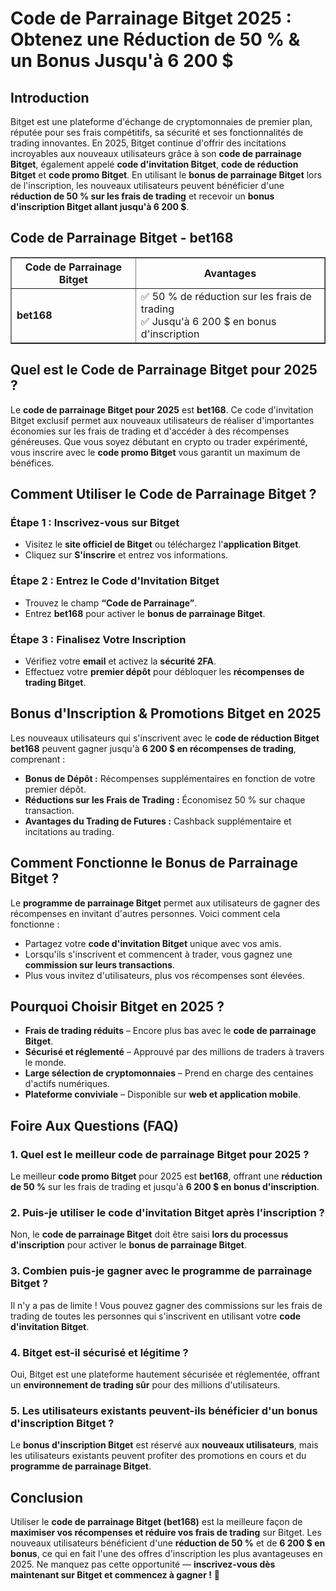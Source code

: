 <h1>Code de Parrainage Bitget 2025 : Obtenez une Réduction de 50 % & un Bonus Jusqu'à 6 200 $</h1>

<h2>Introduction</h2>
<p>Bitget est une plateforme d'échange de cryptomonnaies de premier plan, réputée pour ses frais compétitifs, sa sécurité et ses fonctionnalités de trading innovantes. En 2025, Bitget continue d'offrir des incitations incroyables aux nouveaux utilisateurs grâce à son <strong>code de parrainage Bitget</strong>, également appelé <strong>code d'invitation Bitget</strong>, <strong>code de réduction Bitget</strong> et <strong>code promo Bitget</strong>. En utilisant le <strong>bonus de parrainage Bitget</strong> lors de l'inscription, les nouveaux utilisateurs peuvent bénéficier d'une <strong>réduction de 50 % sur les frais de trading</strong> et recevoir un <strong>bonus d'inscription Bitget allant jusqu'à 6 200 $</strong>.</p>

<h2>Code de Parrainage Bitget - bet168</h2>
<table border="1">
    <tr>
        <th>Code de Parrainage Bitget</th>
        <th>Avantages</th>
    </tr>
    <tr>
        <td><strong>bet168</strong></td>
        <td>
            ✅ 50 % de réduction sur les frais de trading <br>
            ✅ Jusqu'à 6 200 $ en bonus d'inscription
        </td>
    </tr>
</table>

<h2>Quel est le Code de Parrainage Bitget pour 2025 ?</h2>
<p>Le <strong>code de parrainage Bitget pour 2025</strong> est <strong>bet168</strong>. Ce code d'invitation Bitget exclusif permet aux nouveaux utilisateurs de réaliser d'importantes économies sur les frais de trading et d'accéder à des récompenses généreuses. Que vous soyez débutant en crypto ou trader expérimenté, vous inscrire avec le <strong>code promo Bitget</strong> vous garantit un maximum de bénéfices.</p>

<h2>Comment Utiliser le Code de Parrainage Bitget ?</h2>
<h3>Étape 1 : Inscrivez-vous sur Bitget</h3>
<ul>
    <li>Visitez le <strong>site officiel de Bitget</strong> ou téléchargez l'<strong>application Bitget</strong>.</li>
    <li>Cliquez sur <strong>S'inscrire</strong> et entrez vos informations.</li>
</ul>

<h3>Étape 2 : Entrez le Code d'Invitation Bitget</h3>
<ul>
    <li>Trouvez le champ <strong>“Code de Parrainage”</strong>.</li>
    <li>Entrez <strong>bet168</strong> pour activer le <strong>bonus de parrainage Bitget</strong>.</li>
</ul>

<h3>Étape 3 : Finalisez Votre Inscription</h3>
<ul>
    <li>Vérifiez votre <strong>email</strong> et activez la <strong>sécurité 2FA</strong>.</li>
    <li>Effectuez votre <strong>premier dépôt</strong> pour débloquer les <strong>récompenses de trading Bitget</strong>.</li>
</ul>

<h2>Bonus d'Inscription & Promotions Bitget en 2025</h2>
<p>Les nouveaux utilisateurs qui s'inscrivent avec le <strong>code de réduction Bitget</strong> <strong>bet168</strong> peuvent gagner jusqu'à <strong>6 200 $ en récompenses de trading</strong>, comprenant :</p>
<ul>
    <li><strong>Bonus de Dépôt :</strong> Récompenses supplémentaires en fonction de votre premier dépôt.</li>
    <li><strong>Réductions sur les Frais de Trading :</strong> Économisez 50 % sur chaque transaction.</li>
    <li><strong>Avantages du Trading de Futures :</strong> Cashback supplémentaire et incitations au trading.</li>
</ul>

<h2>Comment Fonctionne le Bonus de Parrainage Bitget ?</h2>
<p>Le <strong>programme de parrainage Bitget</strong> permet aux utilisateurs de gagner des récompenses en invitant d'autres personnes. Voici comment cela fonctionne :</p>
<ul>
    <li>Partagez votre <strong>code d'invitation Bitget</strong> unique avec vos amis.</li>
    <li>Lorsqu'ils s'inscrivent et commencent à trader, vous gagnez une <strong>commission sur leurs transactions</strong>.</li>
    <li>Plus vous invitez d'utilisateurs, plus vos récompenses sont élevées.</li>
</ul>

<h2>Pourquoi Choisir Bitget en 2025 ?</h2>
<ul>
    <li><strong>Frais de trading réduits</strong> – Encore plus bas avec le <strong>code de parrainage Bitget</strong>.</li>
    <li><strong>Sécurisé et réglementé</strong> – Approuvé par des millions de traders à travers le monde.</li>
    <li><strong>Large sélection de cryptomonnaies</strong> – Prend en charge des centaines d'actifs numériques.</li>
    <li><strong>Plateforme conviviale</strong> – Disponible sur <strong>web et application mobile</strong>.</li>
</ul>

<h2>Foire Aux Questions (FAQ)</h2>
<h3>1. Quel est le meilleur code de parrainage Bitget pour 2025 ?</h3>
<p>Le meilleur <strong>code promo Bitget</strong> pour 2025 est <strong>bet168</strong>, offrant une <strong>réduction de 50 %</strong> sur les frais de trading et jusqu'à <strong>6 200 $ en bonus d'inscription</strong>.</p>

<h3>2. Puis-je utiliser le code d'invitation Bitget après l'inscription ?</h3>
<p>Non, le <strong>code de parrainage Bitget</strong> doit être saisi <strong>lors du processus d'inscription</strong> pour activer le <strong>bonus de parrainage Bitget</strong>.</p>

<h3>3. Combien puis-je gagner avec le programme de parrainage Bitget ?</h3>
<p>Il n'y a pas de limite ! Vous pouvez gagner des commissions sur les frais de trading de toutes les personnes qui s'inscrivent en utilisant votre <strong>code d'invitation Bitget</strong>.</p>

<h3>4. Bitget est-il sécurisé et légitime ?</h3>
<p>Oui, Bitget est une plateforme hautement sécurisée et réglementée, offrant un <strong>environnement de trading sûr</strong> pour des millions d'utilisateurs.</p>

<h3>5. Les utilisateurs existants peuvent-ils bénéficier d'un bonus d'inscription Bitget ?</h3>
<p>Le <strong>bonus d'inscription Bitget</strong> est réservé aux <strong>nouveaux utilisateurs</strong>, mais les utilisateurs existants peuvent profiter des promotions en cours et du <strong>programme de parrainage Bitget</strong>.</p>

<h2>Conclusion</h2>
<p>Utiliser le <strong>code de parrainage Bitget (bet168)</strong> est la meilleure façon de <strong>maximiser vos récompenses et réduire vos frais de trading</strong> sur Bitget. Les nouveaux utilisateurs bénéficient d'une <strong>réduction de 50 %</strong> et de <strong>6 200 $ en bonus</strong>, ce qui en fait l'une des offres d'inscription les plus avantageuses en 2025. Ne manquez pas cette opportunité — <strong>inscrivez-vous dès maintenant sur Bitget et commencez à gagner !</strong> 🚀</p>
